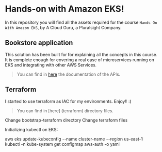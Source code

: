 # Hands-on with Amazon EKS!

In this repository you will find all the assets required for the course `Hands On With Amazon EKS`, by A Cloud Guru, a Pluralsight Company.


## Bookstore application

This solution has been built for for explaining all the concepts in this course. It is complete enough for covering a real case of microservices running on EKS and integrating with other AWS Services.

> You can find in [here](_docs/api.md) the documentation of the APIs.


## Terraform

I started to use terraform as IAC for my environments. Enjoy!! :)

> You can find in [here] (terraform) directory files.

Change bootstrap-terraform directory
Change terraform files

Initializing kubectl on EKS:

aws eks update-kubeconfig --name cluster-name --region us-east-1
kubectl -n kube-system get configmap aws-auth -o yaml
